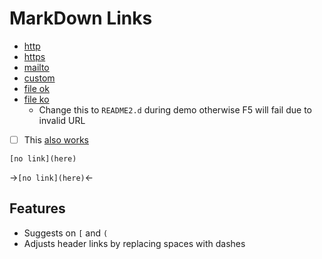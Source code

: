 # MarkDown Links

- [http](http://google.com)
- [https](https://google.com)
- [mailto](mailto:tomas@hubelbauer.net)
- [custom](custom:tomas@hubelbauer.net)
- [file ok](README.md#-features)
- [file ko](README2.md)
  - Change this to `README2.d` during demo otherwise F5 will fail due to invalid URL
- [ ] This [also works](README.md)

```code
[no link](here)
```

->`[no link](here)`<-

## Features

- Suggests on `[` and `(`
- Adjusts header links by replacing spaces with dashes

